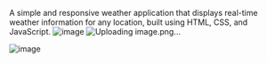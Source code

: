 
A simple and responsive weather application that displays real-time weather information for any location, built using HTML, CSS, and JavaScript.
![image](https://github.com/user-attachments/assets/4dfaaa78-23df-46f6-8f8c-0a5173002a1e)
![Uploading image.png…]()

![image](https://github.com/user-attachments/assets/479d3bc2-caef-4074-80ac-5ba8f5c3d263)



